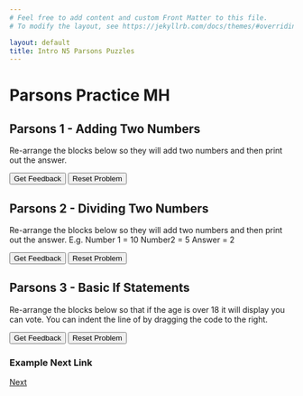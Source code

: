 ```yaml
---
# Feel free to add content and custom Front Matter to this file.
# To modify the layout, see https://jekyllrb.com/docs/themes/#overriding-theme-defaults

layout: default
title: Intro N5 Parsons Puzzles
---
```

# Parsons Practice MH

## Parsons 1 - Adding Two Numbers
Re-arrange the blocks below so they will add two numbers and then print out the answer.

<div id="N5Python1-sortableTrash" class="sortable-code"></div>
<div id="N5Python1-sortable" class="sortable-code"></div>
<div style="clear:both;"></div>
<p>
    <input id="N5Python1-feedbackLink" value="Get Feedback" type="button" />
    <input id="N5Python1-newInstanceLink" value="Reset Problem" type="button" />
</p>
<script type="text/javascript">
(function(){
  var initial = "myFirstNum = int(input(&quot;Enter number 1: &quot;))\n" +
    "mySecondNum = int(input(&quot;Enter number 2: &quot;))\n" +
    "answer = myFirstNum + mySecondNum\n" +
    "print(&quot;The answer is &quot;,answer)\n" +
    "myFirstNum = input(&quot;Enter number 1: &quot;) #distractor\n" +
    "mySecondNum = input(&quot;Enter number 2: &quot;) #distractor\n" +
    "print(&quot;The answer is &quot;,&quot;answer&quot;) #distractor";
  var parsonsPuzzle = new ParsonsWidget({
    "sortableId": "N5Python1-sortable",
    "max_wrong_lines": 2,
    "grader": ParsonsWidget._graders.LineBasedGrader,
    "exec_limit": 2500,
    "can_indent": true,
    "x_indent": 50,
    "lang": "en",
    "trashId": "N5Python1-sortableTrash"
  });
  parsonsPuzzle.init(initial);
  parsonsPuzzle.shuffleLines();
  $("#N5Python1-newInstanceLink").click(function(event){
      event.preventDefault();
      parsonsPuzzle.shuffleLines();
  });
  $("#N5Python1-feedbackLink").click(function(event){
      event.preventDefault();
      parsonsPuzzle.getFeedback();
  });
})();
</script>
<style>
#sortableTrash { width: 58%; }
#sortable { width: 76%; }
</style>

## Parsons 2 - Dividing Two Numbers
Re-arrange the blocks below so they will add two numbers and then print out the answer. E.g. Number 1 = 10 Number2 = 5 Answer = 2

<div id="N5Python2-sortableTrash" class="sortable-code"></div>
<div id="N5Python2-sortable" class="sortable-code"></div>
<div style="clear:both;"></div>
<p>
    <input id="N5Python2-feedbackLink" value="Get Feedback" type="button" />
    <input id="N5Python2-newInstanceLink" value="Reset Problem" type="button" />
</p>
<script type="text/javascript">
(function(){
  var initial = "myFirstNum = int(input(&quot;Enter number 1: &quot;))\n" +
    "mySecondNum = int(input(&quot;Enter number 2: &quot;))\n" +
    "answer = myFirstNum / mySecondNum\n" +
    "print(myFirstNum,&quot;/&quot;,mySecondNum,&quot;=&quot;,answer)\n" +
    "myFirstNum = input(&quot;Enter the first number: &quot;) #distractor\n" +
    "mySecondNum = input(&quot;Enter the second number: &quot;) #distractor\n" +
    "print(myFirstNum,&quot;/&quot;,&quot;mySecondNum&quot;,&quot;=&quot;,answer) #distractor\n" +
    "answer = mySecondNum / myFirstNum #distractor";
  var parsonsPuzzle = new ParsonsWidget({
    "sortableId": "N5Python2-sortable",
    "max_wrong_lines": 2,
    "grader": ParsonsWidget._graders.LineBasedGrader,
    "exec_limit": 2500,
    "can_indent": false,
    "x_indent": 50,
    "lang": "en",
    "trashId": "N5Python2-sortableTrash"
  });
  parsonsPuzzle.init(initial);
  parsonsPuzzle.shuffleLines();
  $("#N5Python2-newInstanceLink").click(function(event){
      event.preventDefault();
      parsonsPuzzle.shuffleLines();
  });
  $("#N5Python2-feedbackLink").click(function(event){
      event.preventDefault();
      parsonsPuzzle.getFeedback();
  });
})();
</script>


## Parsons 3 - Basic If Statements
Re-arrange the blocks below so that if the age is over 18 it will display you can vote. You can indent the line of by dragging the code to the right.
<div id="N5Python3-sortableTrash" class="sortable-code"></div>
<div id="N5Python3-sortable" class="sortable-code"></div>
<div style="clear:both;"></div>
<p>
    <input id="N5Python3-feedbackLink" value="Get Feedback" type="button" />
    <input id="N5Python3-newInstanceLink" value="Reset Problem" type="button" />
</p>
<script type="text/javascript">
(function(){
  var initial = "age = int(input(&quot;Enter your age &quot;))\n" +
    "if age &gt;= 18:\n" +
    "	print(&quot;You can vote&quot;)\n" +
    "else:\n" +
    "	print(&quot;Sorry you can&#039;t vote&quot;)\n" +
    "if age &gt; 18: #distractor\n" +
    "if age &gt; 18 #distractor";
  var parsonsPuzzle = new ParsonsWidget({
    "sortableId": "N5Python3-sortable",
    "max_wrong_lines": 2,
    "grader": ParsonsWidget._graders.LineBasedGrader,
    "exec_limit": 2500,
    "can_indent": true,
    "x_indent": 50,
    "lang": "en",
    "trashId": "N5Python3-sortableTrash"
  });
  parsonsPuzzle.init(initial);
  parsonsPuzzle.shuffleLines();
  $("#N5Python3-newInstanceLink").click(function(event){
      event.preventDefault();
      parsonsPuzzle.shuffleLines();
  });
  $("#N5Python3-feedbackLink").click(function(event){
      event.preventDefault();
      parsonsPuzzle.getFeedback();
  });
})();
</script>



### Example Next Link
[Next](./parsons/example1.html)
